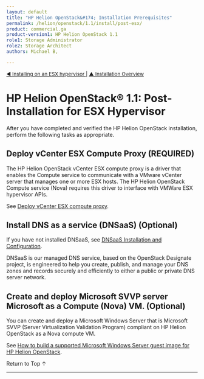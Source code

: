 ```yaml
---
layout: default
title: "HP Helion OpenStack&#174; Installation Prerequisites"
permalink: /helion/openstack/1.1/install/post-esx/
product: commercial.ga
product-version1: HP Helion OpenStack 1.1
role1: Storage Administrator
role2: Storage Architect
authors: Michael B, 

---
```

<!--PUBLISHED-->


<script>

function PageRefresh {
onLoad="window.refresh"
}

PageRefresh();

</script>

<p style="font-size: small;"><a href="/helion/openstack/1.1/install/esx"> &#9664; Installing on an ESX hypervisor </a> | <a href="/helion/openstack/1.1/install/overview/test/">&#9650; Installation Overview</a>  </p> 


# HP Helion OpenStack&#174; 1.1: Post-Installation for ESX Hypervisor

After you have completed and verified the HP Helion OpenStack installation, perform the following tasks as appropriate.

## Deploy vCenter ESX Compute Proxy **(REQUIRED)**

The HP Helion OpenStack vCenter ESX compute proxy is a driver that enables the Compute service to communicate with a VMware vCenter server that manages one or more ESX hosts. The HP Helion OpenStack Compute service (Nova) requires this driver to interface with VMWare ESX hypervisor APIs.

See [Deploy vCenter ESX compute proxy](/helion/openstack/1.1/install/esx/proxy/).


## Install DNS as a service (DNSaaS) **(Optional)**

If you have not installed DNSaaS, see [DNSaaS Installation and Configuration](/helion/openstack/1.1/install/dnsaas/).

DNSaaS is our managed DNS service, based on the OpenStack Designate project, is engineered to help you create, publish, and manage your DNS zones and records securely and efficiently to either a public or private DNS server network.

## Create and deploy Microsoft SVVP server Microsoft as a Compute (Nova) VM. **(Optional)**

You can create and deploy a Microsoft Windows Server that is Microsoft SVVP (Server Virtualization Validation Program) compliant on HP Helion OpenStack as a Nova compute VM. 

See [How to build a supported Microsoft Windows Server guest image for HP Helion OpenStack](/helion/openstack/1.1/create-deploy/certified-microsoft-windows/guest-image/).


<a href="#top" style="padding:14px 0px 14px 0px; text-decoration: none;"> Return to Top &#8593; </a>



---
